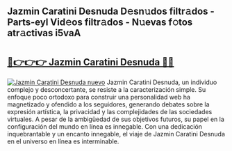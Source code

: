 ## Jazmin Caratini Desnuda D𝚎sn𝚞dos filtr𝚊dos - Parts-eyl Vid𝚎os filtr𝚊dos - N𝚞evas f𝚘tos atr𝚊ctivas i5vaA

# <h2><a href="http://mb5u2a.tromn.icu/?c=Jazmin+Caratini+Desnuda">🔗👉👉👉 Jazmin Caratini Desnuda 🔗🔗</a></h2>

[![Jazmin Caratini Desnuda nuevo](https://i.imgur.com/pEAQMta.gif)](http://mb5u2a.tromn.icu/?c=Jazmin+Caratini+Desnuda)
Jazmin Caratini Desnuda, un individuo complejo y desconcertante, se resiste a la caracterización simple. Su enfoque poco ortodoxo para construir una personalidad web ha magnetizado y ofendido a los seguidores, generando debates sobre la expresión artística, la privacidad y las complejidades de las sociedades virtuales. A pesar de la ambigüedad de sus objetivos futuros, su papel en la configuración del mundo en línea es innegable. Con una dedicación inquebrantable y un encanto innegable, el viaje de Jazmin Caratini Desnuda en el universo en línea es interminable.

